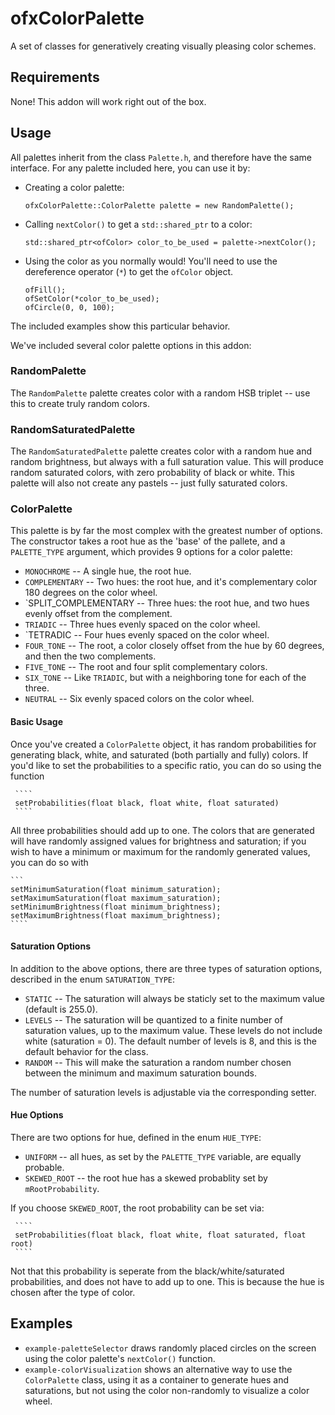 # ofxColorPalette
A set of classes for generatively creating visually pleasing color schemes.

## Requirements
None!  This addon will work right out of the box.

## Usage
All palettes inherit from the class `Palette.h`, and therefore have the same interface.  For any palette included here, you can use it by:

* Creating a color palette:
    ```
    ofxColorPalette::ColorPalette palette = new RandomPalette();
    ```

* Calling `nextColor()` to get a `std::shared_ptr` to a color:
  ```
  std::shared_ptr<ofColor> color_to_be_used = palette->nextColor();
  ```

* Using the color as you normally would!  You'll need to use the dereference operator (`*`) to get the `ofColor` object.
  ```
  ofFill();
  ofSetColor(*color_to_be_used);
  ofCircle(0, 0, 100);
  ```

The included examples show this particular behavior.

We've included several color palette options in this addon:

### RandomPalette

The `RandomPalette` palette creates color with a random HSB triplet -- use this to create truly random colors.

### RandomSaturatedPalette

The `RandomSaturatedPalette` palette creates color with a random hue and random brightness, but always with a full saturation value.  This will produce random saturated colors, with zero probability of black or white.  This palette will also not create any pastels -- just fully saturated colors.

### ColorPalette

This palette is by far the most complex with the greatest number of options.  The constructor takes a root hue as the 'base' of the pallete, and a `PALETTE_TYPE` argument, which provides 9 options for a color palette:

* `MONOCHROME` -- A single hue, the root hue.
* `COMPLEMENTARY` -- Two hues: the root hue, and it's complementary color 180 degrees on the color wheel.
* `SPLIT_COMPLEMENTARY -- Three hues: the root hue, and two hues evenly offset from the complement.
* `TRIADIC` -- Three hues evenly spaced on the color wheel.
* `TETRADIC -- Four hues evenly spaced on the color wheel.
* `FOUR_TONE` -- The root, a color closely offset from the hue by 60 degrees, and then the two complements.
* `FIVE_TONE` -- The root and four split complementary colors.
* `SIX_TONE` -- Like `TRIADIC`, but with a neighboring tone for each of the three.
* `NEUTRAL` -- Six evenly spaced colors on the color wheel.

#### Basic Usage
Once you've created a `ColorPalette` object, it has random probabilities for generating black, white, and saturated (both partially and fully) colors.  If you'd like to set the probabilities to a specific ratio, you can do so using the function

     ````
     setProbabilities(float black, float white, float saturated)
     ````

All three probabilities should add up to one.  The colors that are generated will have randomly assigned values for brightness and saturation; if you wish to have a minimum or maximum for the randomly generated values, you can do so with

    ```
    setMinimumSaturation(float minimum_saturation);
    setMaximumSaturation(float maximum_saturation);
    setMinimumBrightness(float minimum_brightness);
    setMaximumBrightness(float maximum_brightness);
    ````

#### Saturation Options
In addition to the above options, there are three types of saturation options, described in the enum `SATURATION_TYPE`:

* `STATIC` -- The saturation will always be staticly set to the maximum value (default is 255.0).
* `LEVELS` -- The saturation will be quantized to a finite number of saturation values, up to the maximum value.  These levels do not include white (saturation = 0).  The default number of levels is 8, and this is the default behavior for the class.
* `RANDOM` -- This will make the saturation a random number chosen between the minimum and maximum saturation bounds.

The number of saturation levels is adjustable via the corresponding setter.

#### Hue Options
There are two options for hue, defined in the enum `HUE_TYPE`:

* `UNIFORM` -- all hues, as set by the `PALETTE_TYPE` variable, are equally probable.
* `SKEWED_ROOT` -- the root hue has a skewed probablity set by `mRootProbability`.

If you choose `SKEWED_ROOT`, the root probability can be set via:

     ````
     setProbabilities(float black, float white, float saturated, float root)
     ````

Not that this probability is seperate from the black/white/saturated probabilities, and does not have to add up to one.  This is because the hue is chosen after the type of color.

## Examples

* `example-paletteSelector` draws randomly placed circles on the screen using the color palette's `nextColor()` function.
* `example-colorVisualization` shows an alternative way to use the `ColorPalette` class, using it as a container to generate hues and saturations, but not using the color non-randomly to visualize a color wheel.